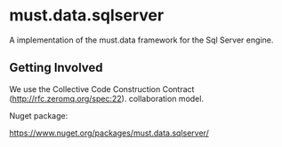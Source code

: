 # must.data.sqlserver

A implementation of the must.data framework for the Sql Server engine.

## Getting Involved
We use the Collective Code Construction Contract (http://rfc.zeromq.org/spec:22).
collaboration model.

Nuget package:

https://www.nuget.org/packages/must.data.sqlserver/
